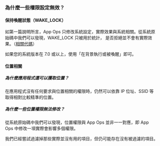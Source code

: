 ### 為什麼一些權限設定無效？

#### 保持喚醒狀態（WAKE_LOCK）

如第一篇說明所言，App Ops 只修改系統設定，實際效果與系統相關。從系統原始碼中我們可以發現，WAKE_LOCK 只被用於統計，
是否拒絕並不會有實際效果。（[相關代碼](https://github.com/aosp-mirror/platform_frameworks_base/blob/oreo-release/services/core/java/com/android/server/power/Notifier.java#L191-L193)）

如果您的系統版本在 7.0 或以上，使用「在背景執行或被喚醒」即可。

#### 位置相關

##### 為什麼應用程式還可以獲取位置？

在應用程式沒有任何要求與位置相關的權限時，仍然可以依靠 IP 位址、SSID 等取得相對比較精準的位置。

##### 為什麼一些位置權限無法修改？

從系統原始碼中我們可以發現，位置權限與 App Ops 並非一一對應，即 App Ops 中修改一項實際會影響多個權限。

我們已經嘗試過濾掉那些實際並沒有用的項目，但仍可能存在沒有被過濾的項目。